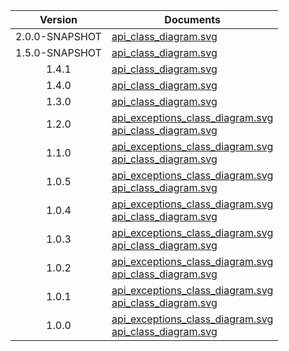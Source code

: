 | Version | Documents |
|:---:|---|
| 2.0.0-SNAPSHOT |[api_class_diagram.svg](2.0.0-SNAPSHOT/api_class_diagram.svg)<br/>|
| 1.5.0-SNAPSHOT |[api_class_diagram.svg](1.5.0-SNAPSHOT/api_class_diagram.svg)<br/>|
| 1.4.1 |[api_class_diagram.svg](1.4.1/api_class_diagram.svg)<br/>|
| 1.4.0 |[api_class_diagram.svg](1.4.0/api_class_diagram.svg)<br/>|
| 1.3.0 |[api_class_diagram.svg](1.3.0/api_class_diagram.svg)<br/>|
| 1.2.0 |[api_exceptions_class_diagram.svg](1.2.0/api_exceptions_class_diagram.svg)<br/>[api_class_diagram.svg](1.2.0/api_class_diagram.svg)<br/>|
| 1.1.0 |[api_exceptions_class_diagram.svg](1.1.0/api_exceptions_class_diagram.svg)<br/>[api_class_diagram.svg](1.1.0/api_class_diagram.svg)<br/>|
| 1.0.5 |[api_exceptions_class_diagram.svg](1.0.5/api_exceptions_class_diagram.svg)<br/>[api_class_diagram.svg](1.0.5/api_class_diagram.svg)<br/>|
| 1.0.4 |[api_exceptions_class_diagram.svg](1.0.4/api_exceptions_class_diagram.svg)<br/>[api_class_diagram.svg](1.0.4/api_class_diagram.svg)<br/>|
| 1.0.3 |[api_exceptions_class_diagram.svg](1.0.3/api_exceptions_class_diagram.svg)<br/>[api_class_diagram.svg](1.0.3/api_class_diagram.svg)<br/>|
| 1.0.2 |[api_exceptions_class_diagram.svg](1.0.2/api_exceptions_class_diagram.svg)<br/>[api_class_diagram.svg](1.0.2/api_class_diagram.svg)<br/>|
| 1.0.1 |[api_exceptions_class_diagram.svg](1.0.1/api_exceptions_class_diagram.svg)<br/>[api_class_diagram.svg](1.0.1/api_class_diagram.svg)<br/>|
| 1.0.0 |[api_exceptions_class_diagram.svg](1.0.0/api_exceptions_class_diagram.svg)<br/>[api_class_diagram.svg](1.0.0/api_class_diagram.svg)<br/>|
